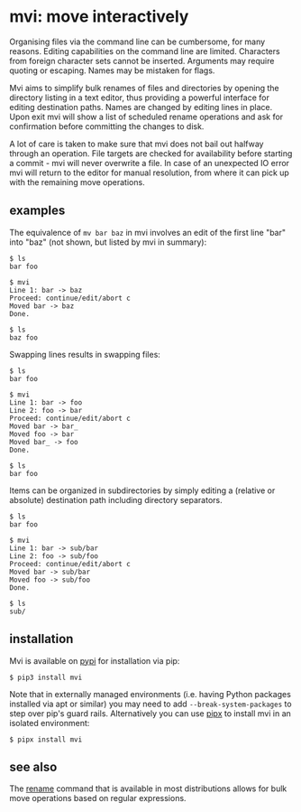 # mvi: move interactively

Organising files via the command line can be cumbersome, for many reasons.
Editing capabilities on the command line are limited. Characters from foreign
character sets cannot be inserted. Arguments may require quoting or escaping.
Names may be mistaken for flags.

Mvi aims to simplify bulk renames of files and directories by opening the
directory listing in a text editor, thus providing a powerful interface for
editing destination paths. Names are changed by editing lines in place. Upon
exit mvi will show a list of scheduled rename operations and ask for
confirmation before committing the changes to disk.

A lot of care is taken to make sure that mvi does not bail out halfway through
an operation. File targets are checked for availability before starting a
commit - mvi will never overwrite a file. In case of an unexpected IO error mvi
will return to the editor for manual resolution, from where it can pick up with
the remaining move operations.

## examples

The equivalence of `mv bar baz` in mvi involves an edit of the first line "bar"
into "baz" (not shown, but listed by mvi in summary):

    $ ls
    bar foo

    $ mvi
    Line 1: bar -> baz
    Proceed: continue/edit/abort c
    Moved bar -> baz
    Done.

    $ ls
    baz foo

Swapping lines results in swapping files:

    $ ls
    bar foo

    $ mvi
    Line 1: bar -> foo
    Line 2: foo -> bar
    Proceed: continue/edit/abort c
    Moved bar -> bar_
    Moved foo -> bar
    Moved bar_ -> foo
    Done.

    $ ls
    bar foo

Items can be organized in subdirectories by simply editing a (relative or
absolute) destination path including directory separators.

    $ ls
    bar foo

    $ mvi
    Line 1: bar -> sub/bar
    Line 2: foo -> sub/foo
    Proceed: continue/edit/abort c
    Moved bar -> sub/bar
    Moved foo -> sub/foo
    Done.

    $ ls
    sub/

## installation

Mvi is available on [pypi](https://pypi.org/project/mvi/) for installation via
pip:

    $ pip3 install mvi

Note that in externally managed environments (i.e. having Python packages
installed via apt or similar) you may need to add `--break-system-packages` to
step over pip's guard rails. Alternatively you can use
[pipx](https://pypa.github.io/pipx/) to install mvi in an isolated environment:

    $ pipx install mvi

## see also

The [rename](https://man7.org/linux/man-pages/man1/rename.1.html) command that
is available in most distributions allows for bulk move operations based on
regular expressions.
